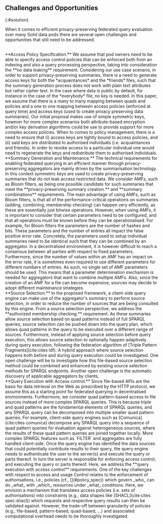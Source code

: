 ## Challenges and Opportunities
{:#solution}

When it comes to efficient privacy-preserving federated query evaluation over many Solid data pods there are several open challenges and opportunities that still need to be addressed.

<br/>
**Access Policy Specification.**
We assume that pod owners need to be able to specify access control policies that can be enforced both from an indexing and also a query processing perspective, taking into consideration the **no data leaking** requirement.
Considering our use case scenario, in order to support privacy-preserving summaries, there is a need to generate access keys for both the *acquaintances* and the *friends* files, such that the summary generation process does not work with plain text attributes but rather cipher text. In the case where data is public by default, for instance in the case of the *everybody* file, no key is needed.
In this paper, we assume that there is a many to many mapping between quads and policies and a one to one mapping between access policies (enforced at query time) and access keys (used to create privacy preserving data summaries). Our initial proposal makes use of simple symmetric keys, however for more complex scenarios both attribute-based encryption and/or key derivation algorithms could be use to provide support for more complex access policies. When to comes to policy management, there is a need to ensure that (i) access keys are tightly bound to access policies, and (ii) said keys are distributed to authorised individuals (i.e. acquaintances and friends). In order to revoke access to a particular individual one would need to regenerate the keys and redistribute them to authorised individuals.

<br/>
**Summary Generation and Maintenance.**
The technical requirements for enabling federated querying in an efficient manner through privacy-preserving aggregators are mainly driven by the summarisation technology. In this context symmetric keys are used to create privacy-preserving summaries that do not leak access restricted data. We consider AMFs, such as Bloom filters, as being one possible candidate for such summaries that meet the **privacy-preserving summary creation.** and **summary combinations** requirements.
The main advantage of using AMFs, such as Bloom filters, is that all of the performance-critical operations on summaries (adding, combining, membership checking) can happen very efficiently, as these are essentially just bitwise operations.
However, when using AMFs, it is important to consider that certain parameters need to be configured, and that all operations must be known before they can be operationalised. For example, for Bloom filters the parameters are the number of hashes and bits. These parameters and the number of entries all impact the false positive error rate. Concretely, the parameters used to setup individual summaries need to be identical such that they can be combined by an aggregator. In a decentralised environment, it is however difficult to reach a consensus between all parties with respect to fixed parameters.
Furthermore, since the number of values within an AMF has an impact on the error rate,
it is sometimes even required to use different parameters for different numbers of entries.
As such, no single set of AMF parameters should be used.
This means that a parameter determination mechanism is needed for aggregators
that want to combine multiple AMFs. Also, since the creation of an AMF for a file can become expensive,
sources may decide to adopt different maintenance strategies.

<br/>
**Source Selection.**
In the proposed framework, a client-side query engine can make use of the aggregator's summary to perform source selection,
in order to reduce the number of sources that are being consulted by this engine. From a source selection perspective, we address the **authorized membership checking.** requirement.
As these summaries allow source selection based on quad patterns instead of full SPARQL queries,
source selection can be pushed down into the query plan,
which allows quad patterns in the query to be executed over a different range of sources.
Furthermore, instead of applying source selection before query execution,
this allows source selection to optionally happen adaptively during query execution,
following the federation algorithm of [Triple Pattern Fragments](cite:cites ldf).
A hybrid approach where source selection happens both before and during query execution could be investigated.
One open challenge will be to investigate how this file-based source selection method could be combined and enhanced
by existing source selection methods for SPARQL endpoints. Another open challenge is the automatic discovery of applicable aggregators by clients.

<br/>
**Query Execution with Access control.**
Since file-based APIs are the basis for data retrieval on the Web as prescribed by the HTTP protocol,
we assume this as a starting point for federated querying in decentralised environments.
Furthermore, we consider quad pattern-based access to file sources instead of more complex SPARQL queries.
This is because triple and quad patterns are the fundamental elements of SPARQL queries,
and any SPARQL query can be decomposed into multiple smaller quad pattern queries.
For example, client-side query engines such as [Comunica](cite:cites comunica) decompose any SPARQL query
into a sequence of quad pattern queries for evaluation against heterogeneous sources,
where the results of these quad pattern queries are joined together locally.
More complex SPARQL features such as `FILTER` and aggregates are fully handled client-side.
Once the query engine has identified the data sources that could potentially contribute results to their query, the query engine needs to authenticate the user to the server(s) and execute the query or parts thereof. In turn the server is responsible for enforcing access control, and executing the query or parts thereof. Here, we address the **query execution with access control** requirements. One of the key challenges with respect to access and usage Control relates to the enforcement of authorisations, i.e., policies (cf., [](#policy_spec)) which govern _who_ can do _what_ with _which_ resources under _what_ conditions. Here, we envision a mechanism that translates access policies (i.e. sets of authorisations) into constraints (e.g., data shapes like [SHACL](cite:cites spec:shacl)) which requests and respective query results can then be validated against. However, the trade-off between granularity of policies (e.g., file-based, pattern-based, quad-based, ...) and associated computational overhead needs to be thoroughly investigated.
